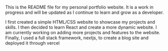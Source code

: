 This is the README file for my personal portfolio website. It is a work in progress and will be updated as I continue to learn and grow as a developer.

I first created a simple HTML/CSS website to showcase my projects and skills. I then decided to learn React and create a more dynamic website. I am currently working on adding more projects and features to the website. Finally, I used a full stack framework, nextjs, to create a blog site and deployed it through vercel

